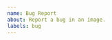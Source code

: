 ```yaml
---
name: Bug Report
about: Report a bug in an image.
labels: bug
---
```

<!--
As a reminder these repositories build images, but are not responsible for the upstream library. If your issue is in the library please open a ticket there- if it's with the image, or if you aren't sure, please feel free to open it here.
-->
